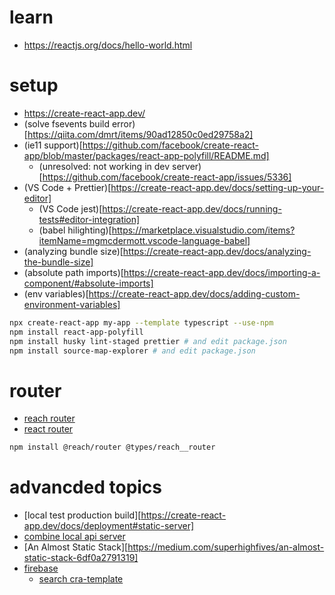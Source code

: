 # learn

- https://reactjs.org/docs/hello-world.html

# setup

- https://create-react-app.dev/
- (solve fsevents build error)[https://qiita.com/dmrt/items/90ad12850c0ed29758a2]
- (ie11 support)[https://github.com/facebook/create-react-app/blob/master/packages/react-app-polyfill/README.md]
  - (unresolved: not working in dev server)[https://github.com/facebook/create-react-app/issues/5336]
- (VS Code + Prettier)[https://create-react-app.dev/docs/setting-up-your-editor]
  - (VS Code jest)[https://create-react-app.dev/docs/running-tests#editor-integration]
  - (babel hilighting)[https://marketplace.visualstudio.com/items?itemName=mgmcdermott.vscode-language-babel]
- (analyzing bundle size)[https://create-react-app.dev/docs/analyzing-the-bundle-size]
- (absolute path imports)[https://create-react-app.dev/docs/importing-a-component/#absolute-imports]
- (env variables)[https://create-react-app.dev/docs/adding-custom-environment-variables]

```sh
npx create-react-app my-app --template typescript --use-npm
npm install react-app-polyfill
npm install husky lint-staged prettier # and edit package.json
npm install source-map-explorer # and edit package.json
```

# router

- [reach router](https://reach.tech/router)
- [react router](https://reacttraining.com/react-router/web/guides/quick-start)

```sh
npm install @reach/router @types/reach__router
```

# advancded topics

- [local test production build][https://create-react-app.dev/docs/deployment#static-server]
- [combine local api server](https://www.newline.co/fullstack-react/articles/using-create-react-app-with-a-server/)
- [An Almost Static Stack][https://medium.com/superhighfives/an-almost-static-stack-6df0a2791319]
- [firebase](https://create-react-app.dev/docs/deployment#firebase)
  - [search cra-template](https://www.npmjs.com/search?q=cra-template-firebase)
